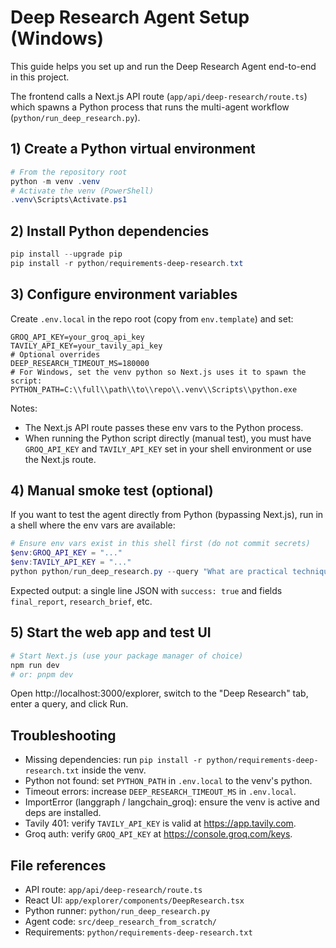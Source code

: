 # Deep Research Agent Setup (Windows)

This guide helps you set up and run the Deep Research Agent end-to-end in this project.

The frontend calls a Next.js API route (`app/api/deep-research/route.ts`) which spawns a Python process that runs the multi-agent workflow (`python/run_deep_research.py`).

## 1) Create a Python virtual environment

```powershell
# From the repository root
python -m venv .venv
# Activate the venv (PowerShell)
.venv\Scripts\Activate.ps1
```

## 2) Install Python dependencies

```powershell
pip install --upgrade pip
pip install -r python/requirements-deep-research.txt
```

## 3) Configure environment variables

Create `.env.local` in the repo root (copy from `env.template`) and set:

```
GROQ_API_KEY=your_groq_api_key
TAVILY_API_KEY=your_tavily_api_key
# Optional overrides
DEEP_RESEARCH_TIMEOUT_MS=180000
# For Windows, set the venv python so Next.js uses it to spawn the script:
PYTHON_PATH=C:\\full\\path\\to\\repo\\.venv\\Scripts\\python.exe
```

Notes:
- The Next.js API route passes these env vars to the Python process.
- When running the Python script directly (manual test), you must have `GROQ_API_KEY` and `TAVILY_API_KEY` set in your shell environment or use the Next.js route.

## 4) Manual smoke test (optional)

If you want to test the agent directly from Python (bypassing Next.js), run in a shell where the env vars are available:

```powershell
# Ensure env vars exist in this shell first (do not commit secrets)
$env:GROQ_API_KEY = "..."
$env:TAVILY_API_KEY = "..."
python python/run_deep_research.py --query "What are practical techniques for few-shot text-to-SQL?"
```

Expected output: a single line JSON with `success: true` and fields `final_report`, `research_brief`, etc.

## 5) Start the web app and test UI

```powershell
# Start Next.js (use your package manager of choice)
npm run dev
# or: pnpm dev
```

Open http://localhost:3000/explorer, switch to the "Deep Research" tab, enter a query, and click Run.

## Troubleshooting

- Missing dependencies: run `pip install -r python/requirements-deep-research.txt` inside the venv.
- Python not found: set `PYTHON_PATH` in `.env.local` to the venv's python.
- Timeout errors: increase `DEEP_RESEARCH_TIMEOUT_MS` in `.env.local`.
- ImportError (langgraph / langchain_groq): ensure the venv is active and deps are installed.
- Tavily 401: verify `TAVILY_API_KEY` is valid at https://app.tavily.com.
- Groq auth: verify `GROQ_API_KEY` at https://console.groq.com/keys.

## File references

- API route: `app/api/deep-research/route.ts`
- React UI: `app/explorer/components/DeepResearch.tsx`
- Python runner: `python/run_deep_research.py`
- Agent code: `src/deep_research_from_scratch/`
- Requirements: `python/requirements-deep-research.txt`
